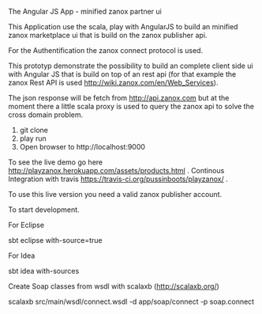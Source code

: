 The Angular JS App - minified zanox partner ui

This Application use the scala, play with AngularJS to build an minified 
zanox marketplace ui that is build on the zanox publisher api.

For the Authentification the zanox connect protocol is used.

This prototyp demonstrate the possibility to build an complete client side ui
with Angular JS that is build on top of an rest api (for that example the zanox Rest 
API is used http://wiki.zanox.com/en/Web_Services).

The json response will be fetch from http://api.zanox.com but at the moment 
there a little scala proxy is used to query the zanox api to solve the cross domain 
problem.

1. git clone
2. play run 
3. Open browser to http://localhost:9000


To see the live demo go here http://playzanox.herokuapp.com/assets/products.html .
Continous Integration with travis https://travis-ci.org/pussinboots/playzanox/ .

To use this live version you need a valid zanox publisher account.


To start development.

For Eclipse
     
sbt eclipse with-source=true
    
For Idea

sbt idea with-sources

Create Soap classes from wsdl with scalaxb (http://scalaxb.org/)

scalaxb src/main/wsdl/connect.wsdl -d app/soap/connect -p soap.connect
